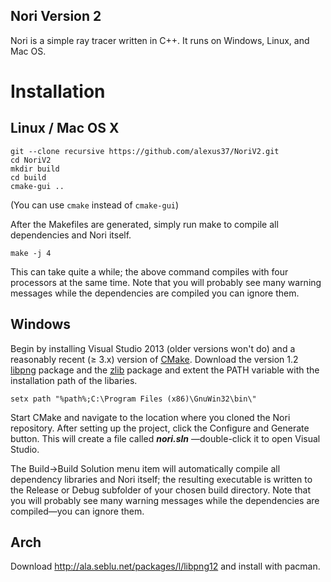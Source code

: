 ﻿## Nori Version 2

Nori is a simple ray tracer written in C++. It runs on Windows, Linux, and
Mac OS.

# Installation
## Linux / Mac OS X

```
git --clone recursive https://github.com/alexus37/NoriV2.git
cd NoriV2
mkdir build
cd build
cmake-gui ..
```
(You can use `cmake` instead of `cmake-gui`)

After the Makefiles are generated, simply run make to compile all dependencies and Nori itself.

```
make -j 4
```

This can take quite a while; the above command compiles with four processors at the same time. Note that you will probably see many warning messages while the dependencies are compiled you can ignore them.

## Windows

Begin by installing Visual Studio 2013 (older versions won't do) and a reasonably recent (≥ 3.x) version of [CMake][cmake]. Download the version 1.2 [libpng][libpngURL] package and the [zlib][zlibURL] package and extent the PATH variable with the installation path of the libaries.   

`
setx path "%path%;C:\Program Files (x86)\GnuWin32\bin\"
`   

Start CMake and navigate to the location where you cloned the Nori repository.
After setting up the project, click the Configure and Generate button. This will create a file called ***nori.sln*** —double-click it to open Visual Studio.

The Build->Build Solution menu item will automatically compile all dependency libraries and Nori itself; the resulting executable is written to the Release or Debug subfolder of your chosen build directory. Note that you will probably see many warning messages while the dependencies are compiled—you can ignore them.


## Arch

Download http://ala.seblu.net/packages/l/libpng12 and install with pacman.

[cmake]: http://www.cmake.org/download/
[libpngURL]: http://gnuwin32.sourceforge.net/packages/libpng.htm
[zlibURL]: http://gnuwin32.sourceforge.net/packages/zlib.htm

